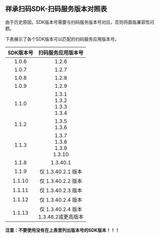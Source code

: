 祥承扫码SDK-扫码服务版本对照表
---

由于历史原因，SDK版本号需要与扫码服务版本号对应，否则将面临兼容性问题。

下表展示了各个SDK版本可以匹配的扫码服务应用版本号。

| SDK版本号 |              扫码服务应用版本号               |
|:------:|:------------------------------------:|
| 1.0.6  |                1.2.6                 |
| 1.0.7  |                1.2.7                 |
| 1.0.8  |                1.2.8                 |
| 1.0.9  |                1.2.9                 |
| 1.1.0  | 1.3.1<br/>1.3.2<br/>1.3.3<br/>1.3.4  |
| 1.1.2  |           1.3.5<br/>1.3.6            |
| 1.1.3  | 1.3.7<br/>1.3.8<br/>1.3.9<br/>1.3.10 |
| 1.1.8  |               1.3.40.1               |
| 1.1.9  |           仅 1.3.40.2.1 版本            |
| 1.1.10 |           仅 1.3.40.2.2 版本            |
| 1.1.11 |           仅 1.3.40.2.3 版本            |
| 1.1.12 |           仅 1.3.40.2.4 版本            |
| 1.1.13 |  仅 1.3.40.2.4 版本<br/>1.3.46.2或更高版本   |

**注意：不要使用没有在上表里列出版本号的SDK版本！！！**
